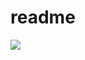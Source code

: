 # readme
<img src="https://media.idownloadblog.com/wp-content/uploads/2019/03/WWDC-2019-Wallpaper-AR72014-desktop-v1.png">

